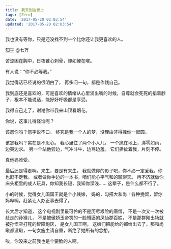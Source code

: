 ```yaml
---
title: 我来到这世上
tags: [Zero]
date: '2017-05-20 02:03:54'
updated: '2017-05-20 02:03:54'
---
```




我也没有等你，只是还没找不到一个比你还让我更喜欢的人。

[知乎](https://www.zhihu.com/question/25401683/answer/157581428) @七万

苦涩困在胸中，日夜锥心刺骨，却如鲠在喉。

有人说：“你不必等我。”

我觉得话已经说的很明白了，
再多问一句，都是作践自己。

我到底还是喜欢的，可是喜欢的情绪从心里涌出嘴的时候，自尊就会死死的掐着脖子，根本不能说话，能好好呼吸都是享受。

我得自己走了，谢谢你带我来山顶看烟花。

你说，这事儿得怪谁呢？

该怨你吗？怨字说不口。
终究是我一个人的梦，没理由非得拽你一起圆。

该怨我吗？实在是不忍心。
我心里住了两个小人儿。
一个跪在地上，涕零如雨，边哭边求。
另一个站他旁边，气冲斗牛，边骂边羞。
它们撕扯着我，片刻不停。

真他妈难受。

最后还是得走啊。来生，要是有来生。
我就做你的影子吧，你不必一定爱我，你也赶不走我。
或者做你手边的一本书，咱们能心平气和的聊聊天。
再不济就做你床头柜里的成人玩具，你知我长短，我知你深浅……
这辈子，是什么都不行了。

小的时候，觉得女儿国国王就是个小贱婊，
妈的，勾搭大和尚！各种挽留，留你妈哔啊，赶紧让人办正事去得了。

长大后才知道，
这个电视剧里最可怜的不是历尽艰险的唐僧，
不是一次又一次被赶走的孙猴儿，
不是被傲娇玉帝罚的一脸懵逼的凤仙郡百姓，
不是那群刚出场就被孙悟空打死的智障炮灰，
是女儿国王啊，
这娘们把能给的都给出去了，那和尚瞅都没瞅，一句女施主请自重，断绝了她所有的念想。

唉，你没来之前我也是个要脸的人啊。
